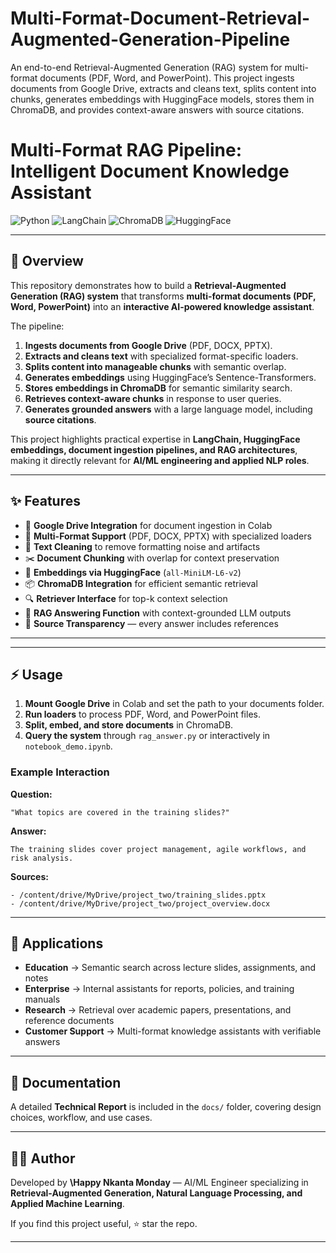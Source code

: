 # Multi-Format-Document-Retrieval-Augmented-Generation-Pipeline
An end-to-end Retrieval-Augmented Generation (RAG) system for multi-format documents (PDF, Word, and PowerPoint). This project ingests documents from Google Drive, extracts and cleans text, splits content into chunks, generates embeddings with HuggingFace models, stores them in ChromaDB, and provides context-aware answers with source citations.   



# Multi-Format RAG Pipeline: Intelligent Document Knowledge Assistant

![Python](https://img.shields.io/badge/Python-3.10+-blue.svg)
![LangChain](https://img.shields.io/badge/LangChain-Framework-orange.svg)
![ChromaDB](https://img.shields.io/badge/Chroma-VectorDB-green.svg)
![HuggingFace](https://img.shields.io/badge/Embeddings-HuggingFace-yellow.svg)

---

## 📖 Overview

This repository demonstrates how to build a **Retrieval-Augmented Generation (RAG) system** that transforms **multi-format documents (PDF, Word, PowerPoint)** into an **interactive AI-powered knowledge assistant**.

The pipeline:

1. **Ingests documents from Google Drive** (PDF, DOCX, PPTX).
2. **Extracts and cleans text** with specialized format-specific loaders.
3. **Splits content into manageable chunks** with semantic overlap.
4. **Generates embeddings** using HuggingFace’s Sentence-Transformers.
5. **Stores embeddings in ChromaDB** for semantic similarity search.
6. **Retrieves context-aware chunks** in response to user queries.
7. **Generates grounded answers** with a large language model, including **source citations**.

This project highlights practical expertise in **LangChain, HuggingFace embeddings, document ingestion pipelines, and RAG architectures**, making it directly relevant for **AI/ML engineering and applied NLP roles**.

---

## ✨ Features

* 📂 **Google Drive Integration** for document ingestion in Colab
* 📑 **Multi-Format Support** (PDF, DOCX, PPTX) with specialized loaders
* 🧹 **Text Cleaning** to remove formatting noise and artifacts
* ✂️ **Document Chunking** with overlap for context preservation
* 🧠 **Embeddings via HuggingFace** (`all-MiniLM-L6-v2`)
* 📦 **ChromaDB Integration** for efficient semantic retrieval
* 🔍 **Retriever Interface** for top-k context selection
* 🤖 **RAG Answering Function** with context-grounded LLM outputs
* 📑 **Source Transparency** — every answer includes references

---

---

## ⚡ Usage

1. **Mount Google Drive** in Colab and set the path to your documents folder.
2. **Run loaders** to process PDF, Word, and PowerPoint files.
3. **Split, embed, and store documents** in ChromaDB.
4. **Query the system** through `rag_answer.py` or interactively in `notebook_demo.ipynb`.

### Example Interaction

**Question:**

```
"What topics are covered in the training slides?"  
```

**Answer:**

```
The training slides cover project management, agile workflows, and risk analysis.  
```

**Sources:**

```
- /content/drive/MyDrive/project_two/training_slides.pptx  
- /content/drive/MyDrive/project_two/project_overview.docx  
```

---

## 🎯 Applications

* **Education** → Semantic search across lecture slides, assignments, and notes
* **Enterprise** → Internal assistants for reports, policies, and training manuals
* **Research** → Retrieval over academic papers, presentations, and reference documents
* **Customer Support** → Multi-format knowledge assistants with verifiable answers

---

## 📑 Documentation

A detailed **Technical Report** is included in the `docs/` folder, covering design choices, workflow, and use cases.

---

## 🧑‍💻 Author

Developed by **\Happy Nkanta Monday** — AI/ML Engineer specializing in **Retrieval-Augmented Generation, Natural Language Processing, and Applied Machine Learning**.

If you find this project useful, ⭐ star the repo.

---



